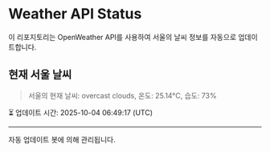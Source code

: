 
# Weather API Status

이 리포지토리는 OpenWeather API를 사용하여 서울의 날씨 정보를 자동으로 업데이트합니다.

## 현재 서울 날씨
> 서울의 현재 날씨: overcast clouds, 온도: 25.14°C, 습도: 73%

⏳ 업데이트 시간: 2025-10-04 06:49:17 (UTC)

---
자동 업데이트 봇에 의해 관리됩니다.
